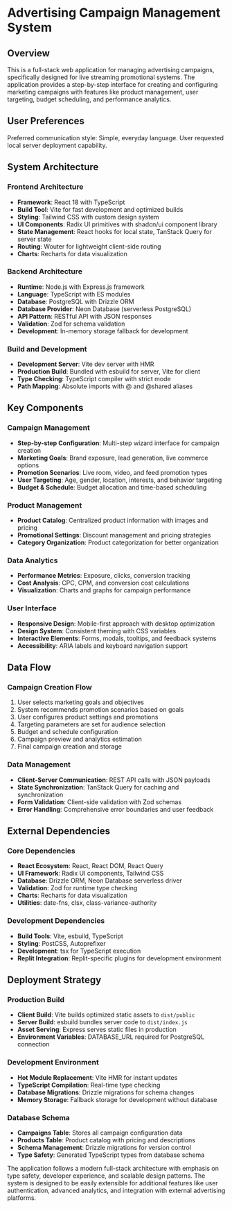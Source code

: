 # Advertising Campaign Management System

## Overview

This is a full-stack web application for managing advertising campaigns, specifically designed for live streaming promotional systems. The application provides a step-by-step interface for creating and configuring marketing campaigns with features like product management, user targeting, budget scheduling, and performance analytics.

## User Preferences

Preferred communication style: Simple, everyday language.
User requested local server deployment capability.

## System Architecture

### Frontend Architecture
- **Framework**: React 18 with TypeScript
- **Build Tool**: Vite for fast development and optimized builds
- **Styling**: Tailwind CSS with custom design system
- **UI Components**: Radix UI primitives with shadcn/ui component library
- **State Management**: React hooks for local state, TanStack Query for server state
- **Routing**: Wouter for lightweight client-side routing
- **Charts**: Recharts for data visualization

### Backend Architecture
- **Runtime**: Node.js with Express.js framework
- **Language**: TypeScript with ES modules
- **Database**: PostgreSQL with Drizzle ORM
- **Database Provider**: Neon Database (serverless PostgreSQL)
- **API Pattern**: RESTful API with JSON responses
- **Validation**: Zod for schema validation
- **Development**: In-memory storage fallback for development

### Build and Development
- **Development Server**: Vite dev server with HMR
- **Production Build**: Bundled with esbuild for server, Vite for client
- **Type Checking**: TypeScript compiler with strict mode
- **Path Mapping**: Absolute imports with @ and @shared aliases

## Key Components

### Campaign Management
- **Step-by-step Configuration**: Multi-step wizard interface for campaign creation
- **Marketing Goals**: Brand exposure, lead generation, live commerce options
- **Promotion Scenarios**: Live room, video, and feed promotion types
- **User Targeting**: Age, gender, location, interests, and behavior targeting
- **Budget & Schedule**: Budget allocation and time-based scheduling

### Product Management
- **Product Catalog**: Centralized product information with images and pricing
- **Promotional Settings**: Discount management and pricing strategies
- **Category Organization**: Product categorization for better organization

### Data Analytics
- **Performance Metrics**: Exposure, clicks, conversion tracking
- **Cost Analysis**: CPC, CPM, and conversion cost calculations
- **Visualization**: Charts and graphs for campaign performance

### User Interface
- **Responsive Design**: Mobile-first approach with desktop optimization
- **Design System**: Consistent theming with CSS variables
- **Interactive Elements**: Forms, modals, tooltips, and feedback systems
- **Accessibility**: ARIA labels and keyboard navigation support

## Data Flow

### Campaign Creation Flow
1. User selects marketing goals and objectives
2. System recommends promotion scenarios based on goals
3. User configures product settings and promotions
4. Targeting parameters are set for audience selection
5. Budget and schedule configuration
6. Campaign preview and analytics estimation
7. Final campaign creation and storage

### Data Management
- **Client-Server Communication**: REST API calls with JSON payloads
- **State Synchronization**: TanStack Query for caching and synchronization
- **Form Validation**: Client-side validation with Zod schemas
- **Error Handling**: Comprehensive error boundaries and user feedback

## External Dependencies

### Core Dependencies
- **React Ecosystem**: React, React DOM, React Query
- **UI Framework**: Radix UI components, Tailwind CSS
- **Database**: Drizzle ORM, Neon Database serverless driver
- **Validation**: Zod for runtime type checking
- **Charts**: Recharts for data visualization
- **Utilities**: date-fns, clsx, class-variance-authority

### Development Dependencies
- **Build Tools**: Vite, esbuild, TypeScript
- **Styling**: PostCSS, Autoprefixer
- **Development**: tsx for TypeScript execution
- **Replit Integration**: Replit-specific plugins for development environment

## Deployment Strategy

### Production Build
- **Client Build**: Vite builds optimized static assets to `dist/public`
- **Server Build**: esbuild bundles server code to `dist/index.js`
- **Asset Serving**: Express serves static files in production
- **Environment Variables**: DATABASE_URL required for PostgreSQL connection

### Development Environment
- **Hot Module Replacement**: Vite HMR for instant updates
- **TypeScript Compilation**: Real-time type checking
- **Database Migrations**: Drizzle migrations for schema changes
- **Memory Storage**: Fallback storage for development without database

### Database Schema
- **Campaigns Table**: Stores all campaign configuration data
- **Products Table**: Product catalog with pricing and descriptions
- **Schema Management**: Drizzle migrations for version control
- **Type Safety**: Generated TypeScript types from database schema

The application follows a modern full-stack architecture with emphasis on type safety, developer experience, and scalable design patterns. The system is designed to be easily extensible for additional features like user authentication, advanced analytics, and integration with external advertising platforms.